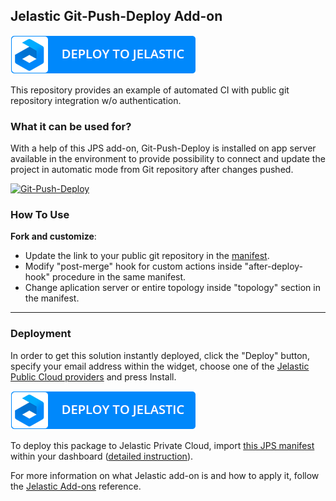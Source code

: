 ## Jelastic Git-Push-Deploy Add-on 

[![Deploy](https://github.com/jelastic-jps/git-push-deploy/raw/master/images/deploy-to-jelastic.png)](https://jelastic.com/install-application/?manifest=https%3A%2F%2Fgithub.com%2Fjelastic-jps%2Fgit-push-deploy%2Fraw%2Fw/o-auth%2Fmanifest.jps) 

This repository provides an example of automated CI with public git repository integration w/o authentication.

### What it can be used for?

With a help of this JPS add-on, Git-Push-Deploy is installed on app server available in the environment to provide possibility to connect and update the project in automatic mode from Git repository after changes pushed.

[![Git-Push-Deploy](https://docs.google.com/drawings/d/1nTTTYGob9r3Hkb3tDytg9ZTPSeGjVzxhV4jR0p2G9TA/pub?w=512&h=319)](../../../git-push-deploy)

### How To Use

**Fork and customize**: 
- Update the link to your public git repository in the [manifest](manifest.jps).
- Modify "post-merge" hook for custom actions inside "after-deploy-hook" procedure in the same manifest.
- Change aplication server or entire topology inside "topology" section in the manifest.

---

### Deployment

In order to get this solution instantly deployed, click the "Deploy" button, specify your email address within the widget, choose one of the [Jelastic Public Cloud providers](https://jelastic.cloud) and press Install.

[![Deploy](https://github.com/jelastic-jps/git-push-deploy/raw/master/images/deploy-to-jelastic.png)](http://app.devops.virtuozzo.com//?manifest=https%3A%2F%2Fgithub.com%2Famoruga%2Fgit-push-deploy%2Fraw%2Fw/o-auth%2Fmanifest.jps)

To deploy this package to Jelastic Private Cloud, import [this JPS manifest](../../raw/w/o-auth/manifest.jps) within your dashboard ([detailed instruction](https://docs.jelastic.com/environment-export-import#import)).

For more information on what Jelastic add-on is and how to apply it, follow the [Jelastic Add-ons](https://github.com/jelastic-jps/jpswiki/wiki/Jelastic-Addons) reference.
